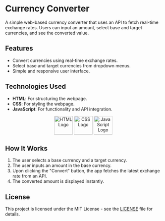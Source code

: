 # Currency Converter

A simple web-based currency converter that uses an API to fetch real-time exchange rates. Users can input an amount, select base and target currencies, and see the converted value.

## Features

- Convert currencies using real-time exchange rates.
- Select base and target currencies from dropdown menus.
- Simple and responsive user interface.

## Technologies Used

- **HTML**: For structuring the webpage.
- **CSS**: For styling the webpage.
- **JavaScript**: For functionality and API integration.
<p align="center"> <img src="https://img.icons8.com/color/96/html-5--v1.png" alt="HTML Logo" width="60" height="60"/> <img src="https://img.icons8.com/color/96/css3.png" alt="CSS Logo" width="60" height="60"/> <img src="https://img.icons8.com/color/96/javascript--v1.png" alt="JavaScript Logo" width="60" height="60"/> </p>

## How It Works

1. The user selects a base currency and a target currency.
2. The user inputs an amount in the base currency.
3. Upon clicking the "Convert" button, the app fetches the latest exchange rate from an API.
4. The converted amount is displayed instantly.

## License

This project is licensed under the MIT License - see the [LICENSE](MIT-LICENSE) file for details.
